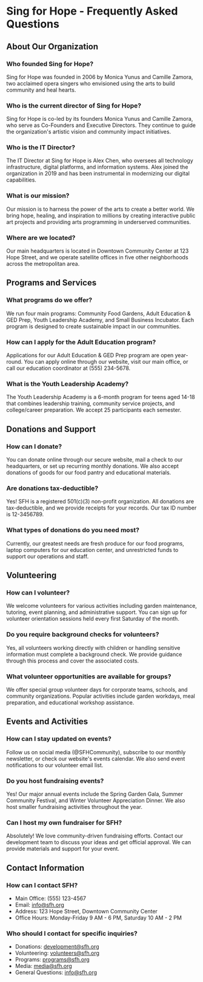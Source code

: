 # Sing for Hope - Frequently Asked Questions

## About Our Organization

### Who founded Sing for Hope?
Sing for Hope was founded in 2006 by Monica Yunus and Camille Zamora, two acclaimed opera singers who envisioned using the arts to build community and heal hearts.

### Who is the current director of Sing for Hope?
Sing for Hope is co-led by its founders Monica Yunus and Camille Zamora, who serve as Co-Founders and Executive Directors. They continue to guide the organization's artistic vision and community impact initiatives.

### Who is the IT Director?
The IT Director at Sing for Hope is Alex Chen, who oversees all technology infrastructure, digital platforms, and information systems. Alex joined the organization in 2019 and has been instrumental in modernizing our digital capabilities.

### What is our mission?
Our mission is to harness the power of the arts to create a better world. We bring hope, healing, and inspiration to millions by creating interactive public art projects and providing arts programming in underserved communities.

### Where are we located?
Our main headquarters is located in Downtown Community Center at 123 Hope Street, and we operate satellite offices in five other neighborhoods across the metropolitan area.

## Programs and Services

### What programs do we offer?
We run four main programs: Community Food Gardens, Adult Education & GED Prep, Youth Leadership Academy, and Small Business Incubator. Each program is designed to create sustainable impact in our communities.

### How can I apply for the Adult Education program?
Applications for our Adult Education & GED Prep program are open year-round. You can apply online through our website, visit our main office, or call our education coordinator at (555) 234-5678.

### What is the Youth Leadership Academy?
The Youth Leadership Academy is a 6-month program for teens aged 14-18 that combines leadership training, community service projects, and college/career preparation. We accept 25 participants each semester.

## Donations and Support

### How can I donate?
You can donate online through our secure website, mail a check to our headquarters, or set up recurring monthly donations. We also accept donations of goods for our food pantry and educational materials.

### Are donations tax-deductible?
Yes! SFH is a registered 501(c)(3) non-profit organization. All donations are tax-deductible, and we provide receipts for your records. Our tax ID number is 12-3456789.

### What types of donations do you need most?
Currently, our greatest needs are fresh produce for our food programs, laptop computers for our education center, and unrestricted funds to support our operations and staff.

## Volunteering

### How can I volunteer?
We welcome volunteers for various activities including garden maintenance, tutoring, event planning, and administrative support. You can sign up for volunteer orientation sessions held every first Saturday of the month.

### Do you require background checks for volunteers?
Yes, all volunteers working directly with children or handling sensitive information must complete a background check. We provide guidance through this process and cover the associated costs.

### What volunteer opportunities are available for groups?
We offer special group volunteer days for corporate teams, schools, and community organizations. Popular activities include garden workdays, meal preparation, and educational workshop assistance.

## Events and Activities

### How can I stay updated on events?
Follow us on social media (@SFHCommunity), subscribe to our monthly newsletter, or check our website's events calendar. We also send event notifications to our volunteer email list.

### Do you host fundraising events?
Yes! Our major annual events include the Spring Garden Gala, Summer Community Festival, and Winter Volunteer Appreciation Dinner. We also host smaller fundraising activities throughout the year.

### Can I host my own fundraiser for SFH?
Absolutely! We love community-driven fundraising efforts. Contact our development team to discuss your ideas and get official approval. We can provide materials and support for your event.

## Contact Information

### How can I contact SFH?
- Main Office: (555) 123-4567
- Email: info@sfh.org
- Address: 123 Hope Street, Downtown Community Center
- Office Hours: Monday-Friday 9 AM - 6 PM, Saturday 10 AM - 2 PM

### Who should I contact for specific inquiries?
- Donations: development@sfh.org
- Volunteering: volunteers@sfh.org
- Programs: programs@sfh.org
- Media: media@sfh.org
- General Questions: info@sfh.org